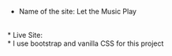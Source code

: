 * Name of the site: Let the Music Play
<br>
* Live Site: 
<br>
* I use bootstrap and vanilla CSS for this project
